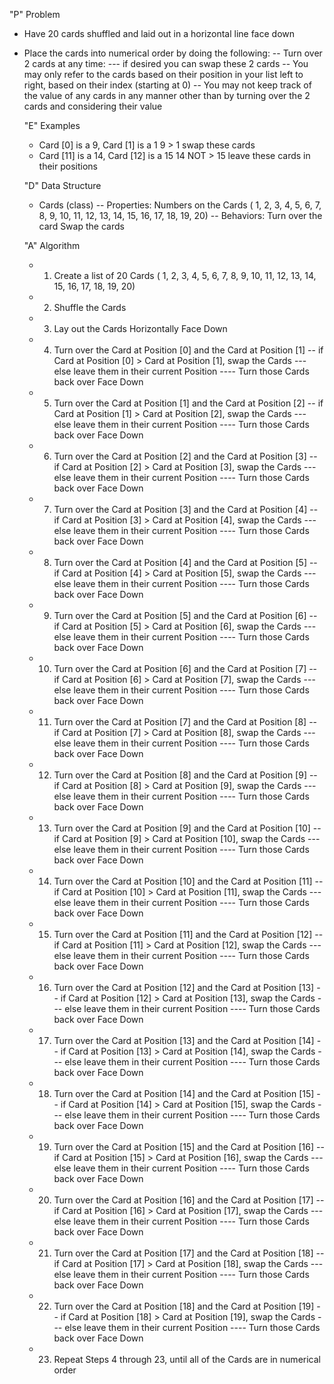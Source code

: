 "P" Problem

- Have 20 cards shuffled and laid out in a horizontal line face down
- Place the cards into numerical order by doing the following:
  -- Turn over 2 cards at any time:
  --- if desired you can swap these 2 cards
  -- You may only refer to the cards based on their position in your list left to right, based on their index (starting at 0)
  -- You may not keep track of the value of any cards in any manner other than by turning over the 2 cards and considering their value

  "E" Examples

  - Card [0] is a 9, Card [1] is a 1 9 > 1 swap these cards
  - Card [11] is a 14, Card [12] is a 15 14 NOT > 15 leave these cards in their positions

  "D" Data Structure

  - Cards (class)
    -- Properties: Numbers on the Cards ( 1, 2, 3, 4, 5, 6, 7, 8, 9, 10, 11, 12, 13, 14, 15, 16, 17, 18, 19, 20)
    -- Behaviors: Turn over the card
    Swap the cards

  "A" Algorithm

  - 1. Create a list of 20 Cards ( 1, 2, 3, 4, 5, 6, 7, 8, 9, 10, 11, 12, 13, 14, 15, 16, 17, 18, 19, 20)
  - 2. Shuffle the Cards
  - 3. Lay out the Cards Horizontally Face Down
  - 4. Turn over the Card at Position [0] and the Card at Position [1]
       -- if Card at Position [0] > Card at Position [1], swap the Cards
       --- else leave them in their current Position
       ---- Turn those Cards back over Face Down
  - 5. Turn over the Card at Position [1] and the Card at Position [2]
       -- if Card at Position [1] > Card at Position [2], swap the Cards
       --- else leave them in their current Position
       ---- Turn those Cards back over Face Down
  - 6. Turn over the Card at Position [2] and the Card at Position [3]
       -- if Card at Position [2] > Card at Position [3], swap the Cards
       --- else leave them in their current Position
       ---- Turn those Cards back over Face Down
  - 7. Turn over the Card at Position [3] and the Card at Position [4]
       -- if Card at Position [3] > Card at Position [4], swap the Cards
       --- else leave them in their current Position
       ---- Turn those Cards back over Face Down
  - 8. Turn over the Card at Position [4] and the Card at Position [5]
       -- if Card at Position [4] > Card at Position [5], swap the Cards
       --- else leave them in their current Position
       ---- Turn those Cards back over Face Down
  - 9. Turn over the Card at Position [5] and the Card at Position [6]
       -- if Card at Position [5] > Card at Position [6], swap the Cards
       --- else leave them in their current Position
       ---- Turn those Cards back over Face Down
  - 10. Turn over the Card at Position [6] and the Card at Position [7]
        -- if Card at Position [6] > Card at Position [7], swap the Cards
        --- else leave them in their current Position
        ---- Turn those Cards back over Face Down
  - 11. Turn over the Card at Position [7] and the Card at Position [8]
        -- if Card at Position [7] > Card at Position [8], swap the Cards
        --- else leave them in their current Position
        ---- Turn those Cards back over Face Down
  - 12. Turn over the Card at Position [8] and the Card at Position [9]
        -- if Card at Position [8] > Card at Position [9], swap the Cards
        --- else leave them in their current Position
        ---- Turn those Cards back over Face Down
  - 13. Turn over the Card at Position [9] and the Card at Position [10]
        -- if Card at Position [9] > Card at Position [10], swap the Cards
        --- else leave them in their current Position
        ---- Turn those Cards back over Face Down
  - 14. Turn over the Card at Position [10] and the Card at Position [11]
        -- if Card at Position [10] > Card at Position [11], swap the Cards
        --- else leave them in their current Position
        ---- Turn those Cards back over Face Down
  - 15. Turn over the Card at Position [11] and the Card at Position [12]
        -- if Card at Position [11] > Card at Position [12], swap the Cards
        --- else leave them in their current Position
        ---- Turn those Cards back over Face Down
  - 16. Turn over the Card at Position [12] and the Card at Position [13]
        -- if Card at Position [12] > Card at Position [13], swap the Cards
        --- else leave them in their current Position
        ---- Turn those Cards back over Face Down
  - 17. Turn over the Card at Position [13] and the Card at Position [14]
        -- if Card at Position [13] > Card at Position [14], swap the Cards
        --- else leave them in their current Position
        ---- Turn those Cards back over Face Down
  - 18. Turn over the Card at Position [14] and the Card at Position [15]
        -- if Card at Position [14] > Card at Position [15], swap the Cards
        --- else leave them in their current Position
        ---- Turn those Cards back over Face Down
  - 19. Turn over the Card at Position [15] and the Card at Position [16]
        -- if Card at Position [15] > Card at Position [16], swap the Cards
        --- else leave them in their current Position
        ---- Turn those Cards back over Face Down
  - 20. Turn over the Card at Position [16] and the Card at Position [17]
        -- if Card at Position [16] > Card at Position [17], swap the Cards
        --- else leave them in their current Position
        ---- Turn those Cards back over Face Down
  - 21. Turn over the Card at Position [17] and the Card at Position [18]
        -- if Card at Position [17] > Card at Position [18], swap the Cards
        --- else leave them in their current Position
        ---- Turn those Cards back over Face Down
  - 22. Turn over the Card at Position [18] and the Card at Position [19]
        -- if Card at Position [18] > Card at Position [19], swap the Cards
        --- else leave them in their current Position
        ---- Turn those Cards back over Face Down
  - 23. Repeat Steps 4 through 23, until all of the Cards are in numerical order
